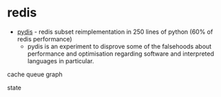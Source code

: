 redis
=====

* [pydis](https://github.com/boramalper/pydis) - redis subset reimplementation in 250 lines of python (60% of redis performance)
    * pydis is an experiment to disprove some of the falsehoods about performance and optimisation regarding software and interpreted languages in particular.

cache
queue
graph

state
